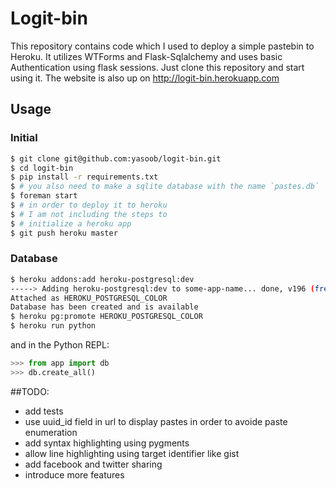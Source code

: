 # Logit-bin

This repository contains code which I used to deploy a simple pastebin to Heroku. It utilizes WTForms and Flask-Sqlalchemy and uses basic Authentication using flask sessions. Just clone this repository and start using it. The website is also up on http://logit-bin.herokuapp.com

## Usage

### Initial

```bash
$ git clone git@github.com:yasoob/logit-bin.git
$ cd logit-bin
$ pip install -r requirements.txt
$ # you also need to make a sqlite database with the name `pastes.db`
$ foreman start
$ # in order to deploy it to heroku
$ # I am not including the steps to 
$ # initialize a heroku app
$ git push heroku master
```

### Database

```bash
$ heroku addons:add heroku-postgresql:dev
-----> Adding heroku-postgresql:dev to some-app-name... done, v196 (free)
Attached as HEROKU_POSTGRESQL_COLOR
Database has been created and is available
$ heroku pg:promote HEROKU_POSTGRESQL_COLOR
$ heroku run python
```

and in the Python REPL:

```python
>>> from app import db
>>> db.create_all()
```

##TODO:
- add tests
- use uuid_id field in url to display pastes in order to avoide paste enumeration
- add syntax highlighting using pygments
- allow line highlighting using target identifier like gist
- add facebook and twitter sharing
- introduce more features